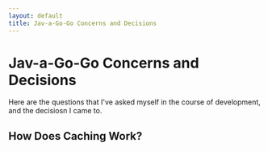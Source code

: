 ```yaml
---
layout: default
title: Jav-a-Go-Go Concerns and Decisions
---
```


# Jav-a-Go-Go Concerns and Decisions

Here are the questions that I've asked myself in the course of development, and
the decisiosn I came to.

## How Does Caching Work?
